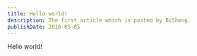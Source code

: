 ```yaml
---
title: Hello world!
description: The first article which is posted by BiSheng.
publishDate: 2016-05-05
---
```


Hello world!
